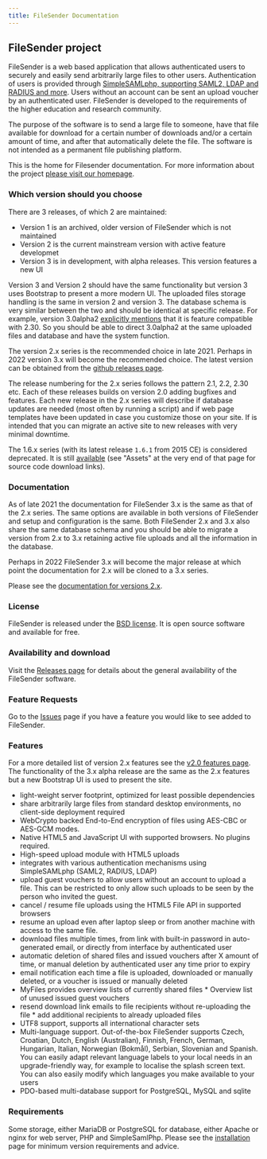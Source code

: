 ```yaml
---
title: FileSender Documentation
---
```


## FileSender project

FileSender is a web based application that allows authenticated users
to securely and easily send arbitrarily large files to other users.
Authentication of users is provided through [SimpleSAMLphp, supporting
SAML2, LDAP and RADIUS and
more](https://simplesamlphp.org/).
Users without an account can be sent an upload voucher by an
authenticated user. FileSender is developed to the requirements of the
higher education and research community.

The purpose of the software is to send a large file to someone, have
that file available for download for a certain number of downloads
and/or a certain amount of time, and after that automatically delete
the file. The software is not intended as a permanent file publishing
platform.

This is the home for Filesender documentation. For more information
about the project [please visit our homepage](https://filesender.org).

### Which version should you choose

There are 3 releases, of which 2 are maintained:

- Version 1 is an archived, older version of FileSender which is not maintained
- Version 2 is the current mainstream version with active feature developmet
- Version 3 is in development, with alpha releases. This version features a new UI

Version 3 and Version 2 should have the same functionality but version
3 uses Bootstrap to present a more modern UI. The uploaded files
storage handling is the same in version 2 and version 3. The database
schema is very similar between the two and should be identical at
specific release. For example, version 3.0alpha2 [explicitly
mentions](https://github.com/filesender/filesender/releases/tag/master3-filesender-3.0alpha2)
that it is feature compatible with 2.30. So you should be able to
direct 3.0alpha2 at the same uploaded files and database and have the
system function.

The version 2.x series is the recommended choice in late 2021. Perhaps
in 2022 version 3.x will become the recommended choice. The latest
version can be obtained from the [github releases
page](https://github.com/filesender/filesender/releases).

The release numbering for the 2.x series follows the
pattern 2.1, 2.2, 2.30 etc. Each of these releases builds on
version 2.0 adding bugfixes and features. Each new
release in the 2.x series will describe if database updates are needed
(most often by running a script) and if web page templates have been
updated in case you customize those on your site. If is intended that
you can migrate an active site to new releases with very minimal downtime.

The 1.6.x series (with its latest release `1.6.1` from 2015 CE) is considered deprecated. It is still
[available](https://github.com/filesender/filesender/releases/tag/1.6.1)
(see "Assets" at the very end of that page for source code download links).

### Documentation

As of late 2021 the documentation for FileSender 3.x is the same as
that of the 2.x series. The same options are available in both
versions of FileSender and setup and configuration is the same. Both
FileSender 2.x and 3.x also share the same database schema and you
should be able to migrate a version from 2.x to 3.x retaining active
file uploads and all the information in the database.

Perhaps in 2022 FileSender 3.x will become the major release at which
point the documentation for 2.x will be cloned to a 3.x series.

Please see the [documentation for versions 2.x](v2.0/).

### License

FileSender is released under the [BSD
license](https://opensource.org/licenses/BSD-3-Clause). It is open
source software and available for free.

### Availability and download

Visit the [Releases
page](https://github.com/filesender/filesender/releases) for details
about the general availability of the FileSender software.

### Feature Requests

Go to the [Issues](https://github.com/filesender/filesender/issues)
page if you have a feature you would like to see added to FileSender.

### Features

For a more detailed list of version 2.x features see the [v2.0 features page](v2.0/features/).
The functionality of the 3.x alpha release are the same as the 2.x features but a new Bootstrap
UI is used to present the site.

* light-weight server footprint, optimized for least possible dependencies
* share arbitrarily large files from standard desktop environments, no client-side deployment required
* WebCrypto backed End-to-End encryption of files using AES-CBC or AES-GCM modes.
* Native HTML5 and JavaScript UI with supported browsers. No plugins required.
* High-speed upload module with HTML5 uploads
* integrates with various authentication mechanisms using SimpleSAMLphp (SAML2, RADIUS, LDAP)
* upload guest vouchers to allow users without an account to upload a file. This can be restricted to only
  allow such uploads to be seen by the person who invited the guest.
* cancel / resume file uploads using the HTML5 File API in supported browsers
* resume an upload even after laptop sleep or from another machine with access to the same file.
* download files multiple times, from link with built-in password in auto-generated email, or directly from interface by authenticated user
* automatic deletion of shared files and issued vouchers after X amount of time, or manual deletion by authenticated user any time prior to expiry
* email notification each time a file is uploaded, downloaded or manually deleted, or a voucher is issued or manually deleted
* MyFiles provides overview lists of currently shared files * Overview list of unused issued guest vouchers
* resend download link emails to file recipients without re-uploading the file * add additional recipients to already uploaded files
* UTF8 support, supports all international character sets
* Multi-language support. Out-of-the-box FileSender supports Czech, Croatian, Dutch, English (Australian), Finnish, French, German, Hungarian, Italian, Norwegian (Bokmål), Serbian, Slovenian and Spanish. You can easily adapt relevant language labels to your local needs in an upgrade-friendly way, for example to localise the splash screen text. You can also easily modify which languages you make available to your users
* PDO-based multi-database support for PostgreSQL, MySQL and sqlite



### Requirements

Some storage, either MariaDB or PostgreSQL for database, either Apache
or nginx for web server, PHP and SimpleSamlPhp. Please see the
[installation](v2.0/install/) page for minimum version requirements
and advice.


